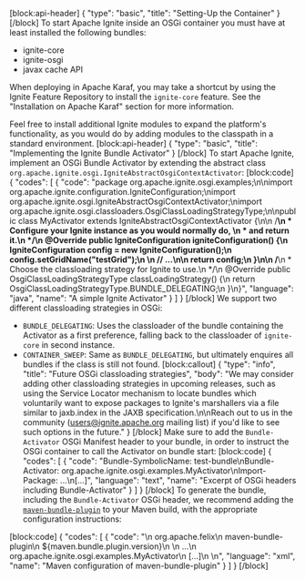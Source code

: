 [block:api-header]
{
  "type": "basic",
  "title": "Setting-Up the Container"
}
[/block]
To start Apache Ignite inside an OSGi container you must have at least installed the following bundles:

* ignite-core
* ignite-osgi
* javax cache API

When deploying in Apache Karaf, you may take a shortcut by using the Ignite Feature Repository to install the `ignite-core` feature. See the "Installation on Apache Karaf" section for more information.

Feel free to install additional Ignite modules to expand the platform's functionality, as you would do by adding modules to the classpath in a standard environment.
[block:api-header]
{
  "type": "basic",
  "title": "Implementing the Ignite Bundle Activator"
}
[/block]
To start Apache Ignite, implement an OSGi Bundle Activator by extending the abstract class `org.apache.ignite.osgi.IgniteAbstractOsgiContextActivator`:
[block:code]
{
  "codes": [
    {
      "code": "package org.apache.ignite.osgi.examples;\n\nimport org.apache.ignite.configuration.IgniteConfiguration;\nimport org.apache.ignite.osgi.IgniteAbstractOsgiContextActivator;\nimport org.apache.ignite.osgi.classloaders.OsgiClassLoadingStrategyType;\n\npublic class MyActivator extends IgniteAbstractOsgiContextActivator {\n\n    /**\n     * Configure your Ignite instance as you would normally do, \n     * and return it.\n     */\n    @Override public IgniteConfiguration igniteConfiguration() {\n        IgniteConfiguration config = new IgniteConfiguration();\n        config.setGridName(\"testGrid\");\n      \n        // ...\n\n        return config;\n    }\n\n    /**\n     * Choose the classloading strategy for Ignite to use.\n     */\n    @Override public OsgiClassLoadingStrategyType classLoadingStrategy() {\n        return OsgiClassLoadingStrategyType.BUNDLE_DELEGATING;\n    }\n}",
      "language": "java",
      "name": "A simple Ignite Activator"
    }
  ]
}
[/block]
We support two different classloading strategies in OSGi:

* `BUNDLE_DELEGATING`: Uses the classloader of the bundle containing the Activator as a first preference, falling back to the classloader of `ignite-core` in second instance.
* `CONTAINER_SWEEP`: Same as `BUNDLE_DELEGATING`, but ultimately enquires all bundles if the class is still not found.
[block:callout]
{
  "type": "info",
  "title": "Future OSGi classloading strategies",
  "body": "We may consider adding other classloading strategies in upcoming releases, such as using the Service Locator mechanism to locate bundles which voluntarily want to expose packages to Ignite's marshallers via a file similar to jaxb.index in the JAXB specification.\n\nReach out to us in the community (users@ignite.apache.org mailing list) if you'd like to see such options in the future."
}
[/block]
Make sure to add the `Bundle-Activator` OSGi Manifest header to your bundle, in order to instruct the OSGi container to call the Activator on bundle start:
[block:code]
{
  "codes": [
    {
      "code": "Bundle-SymbolicName: test-bundle\nBundle-Activator: org.apache.ignite.osgi.examples.MyActivator\nImport-Package: ...\n[...]",
      "language": "text",
      "name": "Excerpt of OSGi headers including Bundle-Activator"
    }
  ]
}
[/block]
To generate the bundle, including the `Bundle-Activator` OSGi header, we recommend adding the [`maven-bundle-plugin`](https://felix.apache.org/documentation/subprojects/apache-felix-maven-bundle-plugin-bnd.html) to your Maven build, with the appropriate configuration instructions:

[block:code]
{
  "codes": [
    {
      "code": "<plugin>\n  <groupId>org.apache.felix</groupId>\n  <artifactId>maven-bundle-plugin</artifactId>\n  <version>${maven.bundle.plugin.version}</version>\n  <configuration>\n    <Bundle-SymbolicName>...</Bundle-SymbolicName>\n    <Bundle-Activator>org.apache.ignite.osgi.examples.MyActivator</Bundle-Activator>\n    [...]\n  </configuration>\n</plugin>",
      "language": "xml",
      "name": "Maven configuration of maven-bundle-plugin"
    }
  ]
}
[/block]